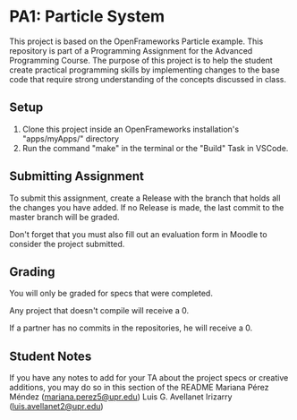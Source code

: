 # PA1: Particle System
This project is based on the OpenFrameworks Particle example.
 This repository is part of a Programming Assignment for the Advanced Programming Course.
 The purpose of this project is to help the student create practical programming skills by implementing
 changes to the base code that require strong understanding of the concepts discussed in class.
## Setup
1. Clone this project inside an OpenFrameworks installation's "apps/myApps/" directory
2. Run the command "make" in the terminal or the "Build" Task in VSCode.

## Submitting Assignment
To submit this assignment, create a Release with the branch that holds all the changes you have added. If no Release is made,
the last commit to the master branch will be graded.

Don't forget that you must also fill out an evaluation form in Moodle to consider the project submitted.

## Grading
You will only be graded for specs that were completed.

Any project that doesn't compile will receive a 0.

If a partner has no commits in the repositories, he will receive a 0.

## Student Notes
If you have any notes to add for your TA about the project specs or creative additions, you may do so in this section of the README
Mariana Pérez Méndez (mariana.perez5@upr.edu)
Luis G. Avellanet Irizarry (luis.avellanet2@upr.edu)